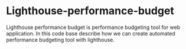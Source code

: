 # Lighthouse-performance-budget
Lighthouse performance budget is performance budgeting tool for web application. In this code base describe how we can create automated performance budgeting tool with lighthouse.

